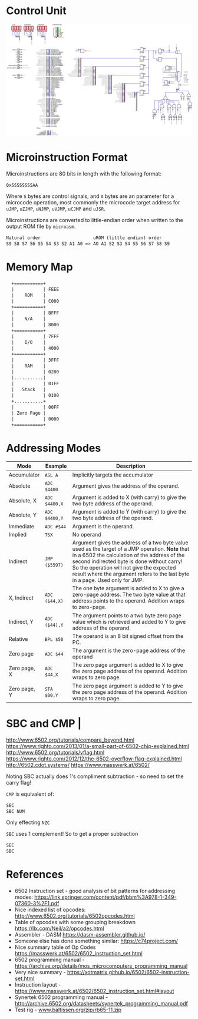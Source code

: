 # Control Unit

![Control Unit](./Control%20Unit.svg)

# Microinstruction Format

Microinstructions are 80 bits in length with the following format:

```
0xSSSSSSSSAA
```

Where `S` bytes are control signals, and `A` bytes are an parameter for a microcode operation, most commonly the microcode target address for `uJMP`, `uZJMP`, `uNJMP`, `uVJMP`, `uCJMP` and `uJSR`.

Microinstructions are converted to little-endian order when written to the output ROM file by `microasm`.

```
Natural order                    uROM (little endian) order
S9 S8 S7 S6 S5 S4 S3 S2 A1 A0 => AO A1 S2 S3 S4 S5 S6 S7 S8 S9 
```

# Memory Map

```
  +===========+ 
  |           | FEEE
  |    ROM    |
  |           | C000
  +===========+
  |           | BFFF
  |    N/A    | 
  |           | 8000 
  +===========+
  |           | 7FFF
  |    I/O    | 
  |           | 4000
  +===========+
  |           | 3FFF
  |    RAM    |
  |           | 0200
  |...........| 
  |           | 01FF
  |   Stack   | 
  |           | 0100 
  +...........+
  |           | 00FF
  | Zero Page |
  |           | 0000
  +===========+     
```

# Addressing Modes

| Mode         | Example       | Description                                                                                                                                                                                                                                                                                                                    |
| ------------ | ------------- | ------------------------------------------------------------------------------------------------------------------------------------------------------------------------------------------------------------------------------------------------------------------------------------------------------------------------------ |
| Accumulator  | `ASL A`       | Implicitly targets the accumulator                                                                                                                                                                                                                                                                                             |
| Absolute     | `ADC $4400`   | Argument gives the address of the operand.                                                                                                                                                                                                                                                                                     |
| Absolute, X  | `ADC $4400,X` | Argument is added to X (with carry) to give the two byte address of the operand.                                                                                                                                                                                                                                               |
| Absolute, Y  | `ADC $4400,Y` | Argument is added to Y (with carry) to give the two byte address of the operand.                                                                                                                                                                                                                                               |
| Immediate    | `ADC #$44`    | Argument is the operand.                                                                                                                                                                                                                                                                                                       |
| Implied      | `TSX`         | No operand                                                                                                                                                                                                                                                                                                                     |
| Indirect     | `JMP ($5597)` | Argument gives the address of a two byte value used as the target of a JMP operation. **Note** that in a 6502 the calculation of the address of the second indirected byte is done without carry!  So the operation will not give the expected result where the argument refers to the last byte in a page. Used only for JMP. |
| X, Indirect  | `ADC ($44,X)` | The one byte argument is added to X to give a zero-page address.  The two byte value at that address points to the operand.  Addition wraps to zero-page.                                                                                                                                                                      |
| Indirect, Y  | `ADC ($44),Y` | The argument points to a two byte zero page value which is retrieved and added to Y to give address of the operand.                                                                                                                                                                                                            |
| Relative     | `BPL $50`     | The operand is an 8 bit signed offset from the PC.                                                                                                                                                                                                                                                                             |
| Zero page    | `ADC $44`     | The argument is the zero-page address of the operand                                                                                                                                                                                                                                                                           |
| Zero page, X | `ADC $44,X`   | The zero page argument is added to X to give the zero page address of the operand.  Addition wraps to zero page.                                                                                                                                                                                                               |
| Zero page, Y | `STA $00,Y`   | The zero page argument is added to Y to give the zero page address of the operand.  Addition wraps to zero page.                                                                                                                                                                                                               |

# SBC and CMP                                     |

http://www.6502.org/tutorials/compare_beyond.html
https://www.righto.com/2013/01/a-small-part-of-6502-chip-explained.html
http://www.6502.org/tutorials/vflag.html
https://www.righto.com/2012/12/the-6502-overflow-flag-explained.html
http://6502.cdot.systems/
https://www.masswerk.at/6502/

Noting SBC actually does 1's compliment subtraction - so need to set the carry flag!

`CMP` is equivalent of:

```
SEC
SBC NUM
```

Only effecting `NZC`

`SBC` uses 1 complement!  So to get a proper subtraction

```
SEC
SBC
```

# References

* 6502 Instruction set - good analysis of bit patterns for addressing modes: https://link.springer.com/content/pdf/bbm%3A978-1-349-07360-3%2F1.pdf
* Nice indexed list of opcodes: http://www.6502.org/tutorials/6502opcodes.html
* Table of opcodes with some grouping breakdown https://llx.com/Neil/a2/opcodes.html
* Assembler - DASM https://dasm-assembler.github.io/
* Someone else has done something similar: https://c74project.com/
* Nice summary table of Op Codes https://masswerk.at/6502/6502_instruction_set.html
* 6502 programming manual - https://archive.org/details/mos_microcomputers_programming_manual
* Very nice summary - https://xotmatrix.github.io/6502/6502-instruction-set.html
* Instruction layout - https://www.masswerk.at/6502/6502_instruction_set.html#layout
* Synertek 6502 programming manual - http://archive.6502.org/datasheets/synertek_programming_manual.pdf
* Test rig - www.baltissen.org/zip/rb65-11.zip
  